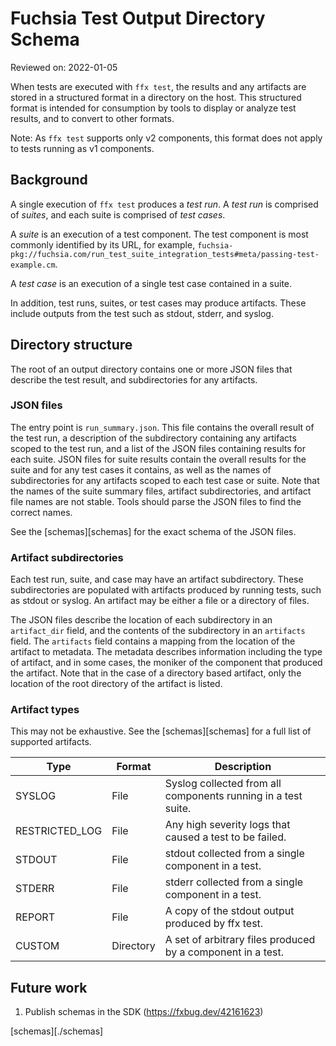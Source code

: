 # Fuchsia Test Output Directory Schema

Reviewed on: 2022-01-05

When tests are executed with `ffx test`, the results and any artifacts are
stored in a structured format in a directory on the host. This structured
format is intended for consumption by tools to display or analyze test results,
and to convert to other formats.

Note: As `ffx test` supports only v2 components, this format does not apply to
tests running as v1 components.

## Background

A single execution of `ffx test` produces a *test run*. A *test run* is
comprised of *suites*, and each suite is comprised of *test cases*.

A *suite* is an execution of a test component. The test component is most
commonly identified by its URL, for example,
`fuchsia-pkg://fuchsia.com/run_test_suite_integration_tests#meta/passing-test-example.cm`.

A *test case* is an execution of a single test case contained in a suite.

In addition, test runs, suites, or test cases may produce artifacts. These
include outputs from the test such as stdout, stderr, and syslog.

## Directory structure
The root of an output directory contains one or more JSON files that describe
the test result, and subdirectories for any artifacts.

### JSON files

The entry point is `run_summary.json`. This file contains the overall result of
the test run, a description of the subdirectory containing any artifacts scoped
to the test run, and a list of the JSON files containing results for each
suite. JSON files for suite results contain the overall results for the suite
and for any test cases it contains, as well as the names of subdirectories for
any artifacts scoped to each test case or suite. Note that the names of the
suite summary files, artifact subdirectories, and artifact file names are not
stable. Tools should parse the JSON files to find the correct names.

See the [schemas][schemas] for the exact schema of the JSON files.

### Artifact subdirectories

Each test run, suite, and case may have an artifact subdirectory. These
subdirectories are populated with artifacts produced by running tests, such as
stdout or syslog. An artifact may be either a file or a directory of files.

The JSON files describe the location of each subdirectory in an `artifact_dir`
field, and the contents of the subdirectory in an `artifacts` field. The
`artifacts` field contains a mapping from the location of the artifact to
metadata. The metadata describes information including the type of artifact,
and in some cases, the moniker of the component that produced the artifact.
Note that in the case of a directory based artifact, only the location of the
root directory of the artifact is listed.

### Artifact types

This may not be exhaustive. See the [schemas][schemas] for a full list of
supported artifacts.

| Type           | Format    | Description                                                   |
| -------------- | --------- | ------------------------------------------------------------- |
| SYSLOG         | File      | Syslog collected from all components running in a test suite. |
| RESTRICTED_LOG | File      | Any high severity logs that caused a test to be failed.       |
| STDOUT         | File      | stdout collected from a single component in a test.           |
| STDERR         | File      | stderr collected from a single component in a test.           |
| REPORT         | File      | A copy of the stdout output produced by ffx test.             |
| CUSTOM         | Directory | A set of arbitrary files produced by a component in a test.   |

## Future work

1. Publish schemas in the SDK (https://fxbug.dev/42161623)

[schemas][./schemas]
